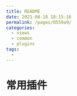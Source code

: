 ```yaml
---
title: README
date: 2021-08-18 18:15:16
permalink: /pages/0559a9/
categories:
  - views
  - common
  - plugins
tags:
  - 
---
```

# 常用插件
